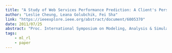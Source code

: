 ```yaml
---
title: "A Study of Web Services Performance Prediction: A Client's Perspective"
author: "Leslie Cheung, Leana Golubchik, Fei Sha"
link: "https://ieeexplore.ieee.org/abstract/document/6005370"
date: 2011/07/25
abstract: "Proc. International Symposium on Modeling, Analysis & Simulation of Computer and Telecommunication Systems (MASCOTS), 2011."
tags:
    - ml_rl
    - paper
---
```

